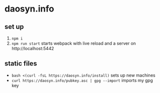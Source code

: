 # daosyn.info

## set up
1. `npm i`
2. `npm run start` starts webpack with live reload and a server on http://localhost:5442

## static files
* `bash <(curl -fsL https://daosyn.info/install)` sets up new machines
* `curl https://daosyn.info/pubkey.asc | gpg --import` imports my gpg key